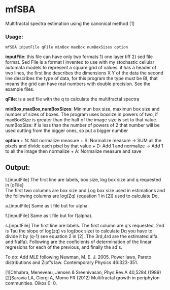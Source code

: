 
# mfSBA

Multifractal spectra estimation using the canonical method [1]

### Usage:

    mfSBA inputFile qFile minBox maxBox numBoxSizes option

**inputFile**: this file can have only two formats 1) one layer tiff 2) sed file format.
Sed File is a format I invented to use with my stochastic cellular automata models to
represent a square grid of values. 
it has a header of two lines, the first line describes the dimensions X Y of the data
the second line describes the type of data, for this program the type must be BI, that
means the grid can have real numbers with double precision. See the example files.

**qFile**: is a sed file with the q to calculate the multifractal spectra

**minBox,maxBox,numBoxSizes**: Minimun box size, maximun box size and number of sizes of boxes.
The program uses boxsize in powers of two, if maxBoxSize is greater than the half of the image size is set to that value.
numBoxSize: if is less than the number of powers of 2 that number will be used cutting from the bigger ones, so put a bigger number 

**option**
      + N: Not normalize measure
      + S: Normalize measure -> SUM all the pixels and divide each pixel by that value
      + D: Add 1 and normalize -> Add 1 to all the image then normalize
      + A: Normalize measure and save
        

Output:
-------
t.[inputFile]
The first line are labels, box size, log box size and q requested in [qFile]  
The first two columns are box size and Log box size used in estimations and the following columns are
log(Zq) (equation 1 in [2]) used to calculate Dq.

a.[inputFile]
Same as t file but for alpha.

f.[inputFile]
Same as t file but for f(alpha).

s.[inputFile]
The first line are labels.
The first column are q's requested, 2nd is Tau the slope of log(zq) vs log(box size) to calculate Dq you
have to divide it by (q-1) see equation 2 in [2]. The 3rd,4rd are the estimated alfa and f(alfa). Following 
are the coeficients of determination of the linear regresions for each of the previous, and finally the sd's.



To do:
Add MLE following 
﻿Newman, M. E. J. 2005. Power laws, Pareto distributions and Zipf’s law. Contemporary Physics 46:323-351.



[1]Chhabra, Meneveau, Jensen & Sreenivasan, Phys.Rev.A 40,5284 (1989)
[2]Saravia LA, Giorgi A, Momo FR (2012) Multifractal growth in periphyton communities. Oikos 0: 0.
